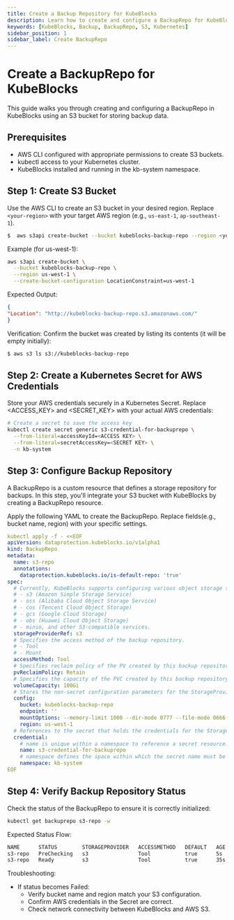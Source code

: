 ```yaml
---
title: Create a Backup Repository for KubeBlocks
description: Learn how to create and configure a BackupRepo for KubeBlocks using an S3 bucket to store backup data.
keywords: [KubeBlocks, Backup, BackupRepo, S3, Kubernetes]
sidebar_position: 1
sidebar_label: Create BackupRepo
---
```


# Create a BackupRepo for KubeBlocks

This guide walks you through creating and configuring a BackupRepo in KubeBlocks using an S3 bucket for storing backup data.

## Prerequisites
- AWS CLI configured with appropriate permissions to create S3 buckets.
- kubectl access to your Kubernetes cluster.
- KubeBlocks installed and running in the kb-system namespace.

## Step 1: Create S3 Bucket

Use the AWS CLI to create an S3 bucket in your desired region. Replace `<your-region>` with your target AWS region (e.g., `us-east-1`, `ap-southeast-1`).

```bash
$  aws s3api create-bucket --bucket kubeblocks-backup-repo --region <your-region> --create-bucket-configuration LocationConstraint=<your-region>
```

Example (for us-west-1):
```bash
aws s3api create-bucket \
  --bucket kubeblocks-backup-repo \
  --region us-west-1 \
  --create-bucket-configuration LocationConstraint=us-west-1
```

Expected Output:

```json
{
"Location": "http://kubeblocks-backup-repo.s3.amazonaws.com/"
}
```

Verification:
Confirm the bucket was created by listing its contents (it will be empty initially):

```bash
$ aws s3 ls s3://kubeblocks-backup-repo
```

## Step 2: Create a Kubernetes Secret for AWS Credentials

Store your AWS credentials securely in a Kubernetes Secret. Replace <ACCESS_KEY> and <SECRET_KEY> with your actual AWS credentials:

```bash
# Create a secret to save the access key
kubectl create secret generic s3-credential-for-backuprepo \
  --from-literal=accessKeyId=<ACCESS KEY> \
  --from-literal=secretAccessKey=<SECRET KEY> \
  -n kb-system
```

## Step 3: Configure Backup Repository

A BackupRepo is a custom resource that defines a storage repository for backups. In this step, you'll integrate your S3 bucket with KubeBlocks by creating a BackupRepo resource.

Apply the following YAML to create the BackupRepo. Replace fields(e.g., bucket name, region) with your specific settings.

```yaml
kubectl apply -f - <<EOF
apiVersion: dataprotection.kubeblocks.io/v1alpha1
kind: BackupRepo
metadata:
  name: s3-repo
  annotations:
    dataprotection.kubeblocks.io/is-default-repo: 'true'
spec:
  # Currently, KubeBlocks supports configuring various object storage services as backup repositories
  # - s3 (Amazon Simple Storage Service)
  # - oss (Alibaba Cloud Object Storage Service)
  # - cos (Tencent Cloud Object Storage)
  # - gcs (Google Cloud Storage)
  # - obs (Huawei Cloud Object Storage)
  # - minio, and other S3-compatible services.
  storageProviderRef: s3
  # Specifies the access method of the backup repository.
  # - Tool
  # - Mount
  accessMethod: Tool
  # Specifies reclaim policy of the PV created by this backup repository.
  pvReclaimPolicy: Retain
  # Specifies the capacity of the PVC created by this backup repository.
  volumeCapacity: 100Gi
  # Stores the non-secret configuration parameters for the StorageProvider.
  config:
    bucket: kubeblocks-backup-repo
    endpoint: ''
    mountOptions: --memory-limit 1000 --dir-mode 0777 --file-mode 0666
    region: us-west-1
  # References to the secret that holds the credentials for the StorageProvider.
  credential:
    # name is unique within a namespace to reference a secret resource.
    name: s3-credential-for-backuprepo
    # namespace defines the space within which the secret name must be unique.
    namespace: kb-system
EOF
```

## Step 4: Verify Backup Repository Status

Check the status of the BackupRepo to ensure it is correctly initialized:

```bash
kubectl get backuprepo s3-repo -w
```

Expected Status Flow:
```bash
NAME      STATUS        STORAGEPROVIDER   ACCESSMETHOD   DEFAULT   AGE
s3-repo   PreChecking   s3                Tool           true      5s
s3-repo   Ready         s3                Tool           true      35s
```

Troubleshooting:
 - If status becomes Failed:
   - Verify bucket name and region match your S3 configuration. 
   - Confirm AWS credentials in the Secret are correct. 
   - Check network connectivity between KubeBlocks and AWS S3.
